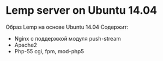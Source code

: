 # Lemp server on Ubuntu 14.04
Образ Lemp на основе Ubuntu 14.04
Содержит:
- Nginx c поддержкой модуля push-stream
- Apache2
- Php-55 cgi, fpm, mod-php5
